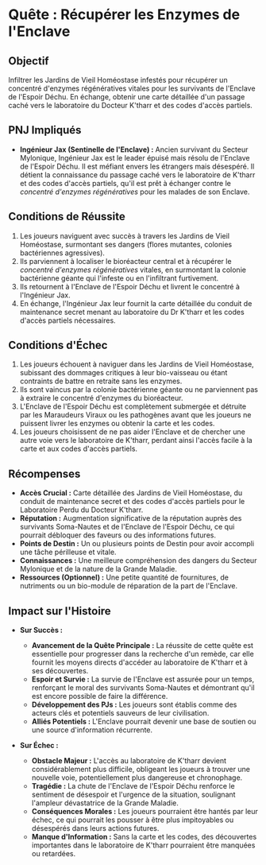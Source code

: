 # Quête : Récupérer les Enzymes de l'Enclave

## Objectif

Infiltrer les Jardins de Vieil Homéostase infestés pour récupérer un concentré d'enzymes régénératives vitales pour les survivants de l'Enclave de l'Espoir Déchu. En échange, obtenir une carte détaillée d'un passage caché vers le laboratoire du Docteur K'tharr et des codes d'accès partiels.

## PNJ Impliqués

*   **Ingénieur Jax (Sentinelle de l'Enclave) :** Ancien survivant du Secteur Mylonique, Ingénieur Jax est le leader épuisé mais résolu de l'Enclave de l'Espoir Déchu. Il est méfiant envers les étrangers mais désespéré. Il détient la connaissance du passage caché vers le laboratoire de K'tharr et des codes d'accès partiels, qu'il est prêt à échanger contre le *concentré d'enzymes régénératives* pour les malades de son Enclave.

## Conditions de Réussite

1.  Les joueurs naviguent avec succès à travers les Jardins de Vieil Homéostase, surmontant ses dangers (flores mutantes, colonies bactériennes agressives).
2.  Ils parviennent à localiser le bioréacteur central et à récupérer le *concentré d'enzymes régénératives* vitales, en surmontant la colonie bactérienne géante qui l'infeste ou en l'infiltrant furtivement.
3.  Ils retournent à l'Enclave de l'Espoir Déchu et livrent le concentré à l'Ingénieur Jax.
4.  En échange, l'Ingénieur Jax leur fournit la carte détaillée du conduit de maintenance secret menant au laboratoire du Dr K'tharr et les codes d'accès partiels nécessaires.

## Conditions d'Échec

1.  Les joueurs échouent à naviguer dans les Jardins de Vieil Homéostase, subissant des dommages critiques à leur bio-vaisseau ou étant contraints de battre en retraite sans les enzymes.
2.  Ils sont vaincus par la colonie bactérienne géante ou ne parviennent pas à extraire le concentré d'enzymes du bioréacteur.
3.  L'Enclave de l'Espoir Déchu est complètement submergée et détruite par les Maraudeurs Viraux ou les pathogènes avant que les joueurs ne puissent livrer les enzymes ou obtenir la carte et les codes.
4.  Les joueurs choisissent de ne pas aider l'Enclave et de chercher une autre voie vers le laboratoire de K'tharr, perdant ainsi l'accès facile à la carte et aux codes d'accès partiels.

## Récompenses

*   **Accès Crucial :** Carte détaillée des Jardins de Vieil Homéostase, du conduit de maintenance secret et des codes d'accès partiels pour le Laboratoire Perdu du Docteur K'tharr.
*   **Réputation :** Augmentation significative de la réputation auprès des survivants Soma-Nautes et de l'Enclave de l'Espoir Déchu, ce qui pourrait débloquer des faveurs ou des informations futures.
*   **Points de Destin :** Un ou plusieurs points de Destin pour avoir accompli une tâche périlleuse et vitale.
*   **Connaissances :** Une meilleure compréhension des dangers du Secteur Mylonique et de la nature de la Grande Maladie.
*   **Ressources (Optionnel) :** Une petite quantité de fournitures, de nutriments ou un bio-module de réparation de la part de l'Enclave.

## Impact sur l'Histoire

*   **Sur Succès :**
    *   **Avancement de la Quête Principale :** La réussite de cette quête est essentielle pour progresser dans la recherche d'un remède, car elle fournit les moyens directs d'accéder au laboratoire de K'tharr et à ses découvertes.
    *   **Espoir et Survie :** La survie de l'Enclave est assurée pour un temps, renforçant le moral des survivants Soma-Nautes et démontrant qu'il est encore possible de faire la différence.
    *   **Développement des PJs :** Les joueurs sont établis comme des acteurs clés et potentiels sauveurs de leur civilisation.
    *   **Alliés Potentiels :** L'Enclave pourrait devenir une base de soutien ou une source d'information récurrente.

*   **Sur Échec :**
    *   **Obstacle Majeur :** L'accès au laboratoire de K'tharr devient considérablement plus difficile, obligeant les joueurs à trouver une nouvelle voie, potentiellement plus dangereuse et chronophage.
    *   **Tragédie :** La chute de l'Enclave de l'Espoir Déchu renforce le sentiment de désespoir et l'urgence de la situation, soulignant l'ampleur dévastatrice de la Grande Maladie.
    *   **Conséquences Morales :** Les joueurs pourraient être hantés par leur échec, ce qui pourrait les pousser à être plus impitoyables ou désespérés dans leurs actions futures.
    *   **Manque d'Information :** Sans la carte et les codes, des découvertes importantes dans le laboratoire de K'tharr pourraient être manquées ou retardées.